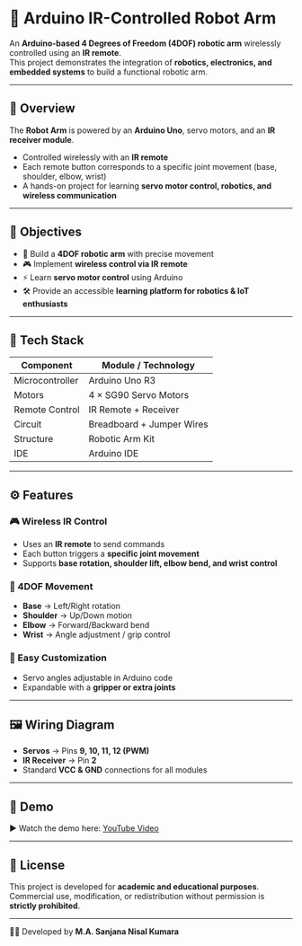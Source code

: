 # 🦾 Arduino IR-Controlled Robot Arm  

An **Arduino-based 4 Degrees of Freedom (4DOF) robotic arm** wirelessly controlled using an **IR remote**.  
This project demonstrates the integration of **robotics, electronics, and embedded systems** to build a functional robotic arm.  

---

## 📘 Overview  

The **Robot Arm** is powered by an **Arduino Uno**, servo motors, and an **IR receiver module**.  

- Controlled wirelessly with an **IR remote**  
- Each remote button corresponds to a specific joint movement (base, shoulder, elbow, wrist)  
- A hands-on project for learning **servo motor control, robotics, and wireless communication**  

---

## 🎯 Objectives  

- 🦾 Build a **4DOF robotic arm** with precise movement  
- 🎮 Implement **wireless control via IR remote**  
- ⚡ Learn **servo motor control** using Arduino  
- 🛠️ Provide an accessible **learning platform for robotics & IoT enthusiasts**  

---

## 🧰 Tech Stack  

| Component       | Module / Technology       |  
|-----------------|---------------------------|  
| Microcontroller | Arduino Uno R3            |  
| Motors          | 4 × SG90 Servo Motors     |  
| Remote Control  | IR Remote + Receiver      |  
| Circuit         | Breadboard + Jumper Wires |  
| Structure       | Robotic Arm Kit           |  
| IDE             | Arduino IDE               |  

---

## ⚙️ Features  

### 🎮 Wireless IR Control  
- Uses an **IR remote** to send commands  
- Each button triggers a **specific joint movement**  
- Supports **base rotation, shoulder lift, elbow bend, and wrist control**  

### 🦾 4DOF Movement  
- **Base** → Left/Right rotation  
- **Shoulder** → Up/Down motion  
- **Elbow** → Forward/Backward bend  
- **Wrist** → Angle adjustment / grip control  

### 🔧 Easy Customization  
- Servo angles adjustable in Arduino code  
- Expandable with a **gripper or extra joints**  

---

## 🖼️ Wiring Diagram  

- **Servos** → Pins **9, 10, 11, 12 (PWM)**  
- **IR Receiver** → Pin **2**  
- Standard **VCC & GND** connections for all modules  

---

## 🎥 Demo  

▶️ Watch the demo here: [YouTube Video](https://youtu.be/WG2obhlSz90?si=MJPc41HOwzrAtwJ5)  

---

## 📝 License  

This project is developed for **academic and educational purposes**.  
Commercial use, modification, or redistribution without permission is **strictly prohibited**.  

---

👨‍💻 Developed by **M.A. Sanjana Nisal Kumara**  
